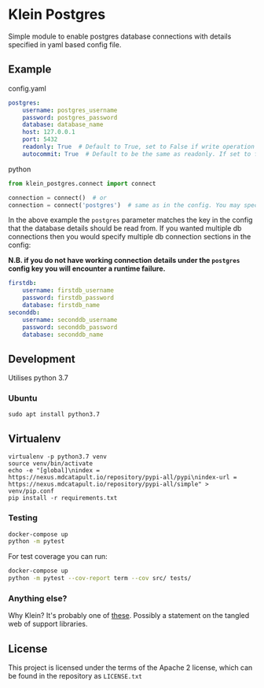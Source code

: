 # Klein Postgres

Simple module to enable postgres database connections with details specified in yaml based config file.

## Example

config.yaml

``` yaml
postgres:
    username: postgres_username
    password: postgres_password
    database: database_name
    host: 127.0.0.1
    port: 5432
    readonly: True  # Default to True, set to False if write operation is required
    autocommit: True  # Default to be the same as readonly. If set to false, you are expected to commit after the queries manually.
```

python

``` python
from klein_postgres.connect import connect

connection = connect()  # or
connection = connect('postgres')  # same as in the config. You may specify multiple postgres db in the config
```
In the above example the `postgres` parameter matches the key in the config that the database details should be read from.
If you wanted multiple db connections then you would specify multiple db connection sections in the config:

**N.B. if you do not have working connection details under the `postgres` config key you will encounter a runtime failure.**

```yaml
firstdb:
    username: firstdb_username
    password: firstdb_password
    database: firstdb_name
seconddb:
    username: seconddb_username
    password: seconddb_password
    database: seconddb_name
```

## Development


Utilises python 3.7

### Ubuntu

```
sudo apt install python3.7
```

## Virtualenv

```
virtualenv -p python3.7 venv
source venv/bin/activate
echo -e "[global]\nindex = https://nexus.mdcatapult.io/repository/pypi-all/pypi\nindex-url = https://nexus.mdcatapult.io/repository/pypi-all/simple" > venv/pip.conf
pip install -r requirements.txt
```

### Testing
```bash
docker-compose up
python -m pytest
```
For test coverage you can run:
```bash
docker-compose up
python -m pytest --cov-report term --cov src/ tests/
```

### Anything else?
Why Klein? It's probably one of [these](https://en.wikipedia.org/wiki/Klein_bottle). Possibly a statement on the tangled web of support libraries.

## License
This project is licensed under the terms of the Apache 2 license, which can be found in the repository as `LICENSE.txt`